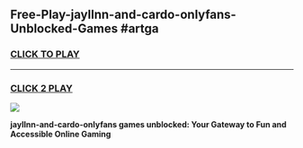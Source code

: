 
## Free-Play-jayllnn-and-cardo-onlyfans-Unblocked-Games #artga
<h3>
<a href="https://news.freeplayer.one?title=jayllnn-and-cardo-onlyfans&ref=8M">CLICK TO PLAY</a></h3>
<hr>

<h3>
<a href="https://news.freeplayer.one?title=jayllnn-and-cardo-onlyfans&ref=8M">CLICK 2 PLAY</a>
  
</h3>

<a href="https://news.freeplayer.one?title=jayllnn-and-cardo-onlyfans&ref=8M"><img src="https://clearcache.store/games.png"></a>


**jayllnn-and-cardo-onlyfans games unblocked: Your Gateway to Fun and Accessible Online Gaming**
